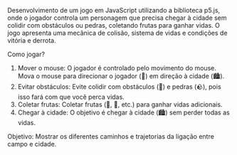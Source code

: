 Desenvolvimento de um jogo em JavaScript utilizando a biblioteca p5.js, onde o jogador controla um personagem que precisa chegar à cidade sem colidir com obstáculos ou pedras, coletando frutas para ganhar vidas.
O jogo apresenta uma mecânica de colisão, sistema de vidas e condições de vitória e derrota.

Como jogar?
1. Mover o mouse: O jogador é controlado pelo movimento do mouse. Mova o mouse para direcionar o jogador (🏃) em direção à cidade (🏙️).
2. Evitar obstáculos: Evite colidir com obstáculos (🌳) e pedras (🪨), pois isso fará com que você perca vidas.
3. Coletar frutas: Coletar frutas (🍎, 🍓, etc.) para ganhar vidas adicionais.
4. Chegar à cidade: O objetivo é chegar à cidade (🏙️) sem perder todas as vidas.

Objetivo:
Mostrar os diferentes caminhos e trajetorias da ligação entre campo e cidade.
